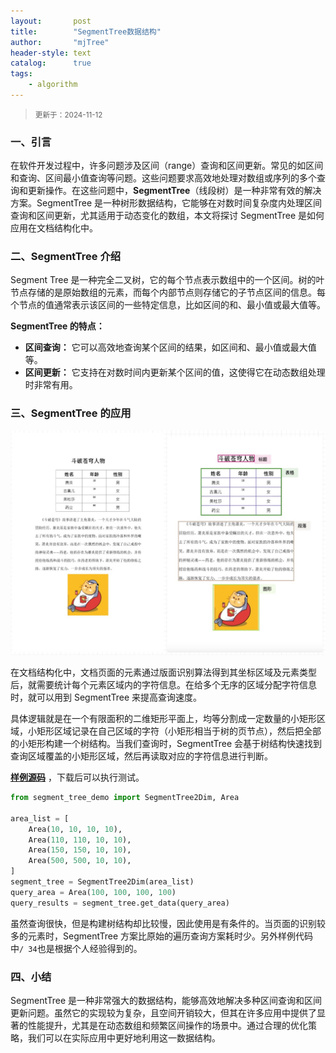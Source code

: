 ```yaml
---
layout:       post
title:        "SegmentTree数据结构"
author:       "mjTree"
header-style: text
catalog:      true
tags:
    - algorithm
---
```


> <small>更新于：2024-11-12</small>


### 一、引言
在软件开发过程中，许多问题涉及区间（range）查询和区间更新。常见的如区间和查询、区间最小值查询等问题。这些问题要求高效地处理对数组或序列的多个查询和更新操作。在这些问题中，**SegmentTree**（线段树）是一种非常有效的解决方案。SegmentTree 是一种树形数据结构，它能够在对数时间复杂度内处理区间查询和区间更新，尤其适用于动态变化的数组，本文将探讨 SegmentTree 是如何应用在文档结构化中。


### 二、SegmentTree 介绍
Segment Tree 是一种完全二叉树，它的每个节点表示数组中的一个区间。树的叶节点存储的是原始数组的元素，而每个内部节点则存储它的子节点区间的信息。每个节点的值通常表示该区间的一些特定信息，比如区间的和、最小值或最大值等。

**SegmentTree 的特点：**
- **区间查询：** 它可以高效地查询某个区间的结果，如区间和、最小值或最大值等。
- **区间更新：** 它支持在对数时间内更新某个区间的值，这使得它在动态数组处理时非常有用。


### 三、SegmentTree 的应用
![layout图](/img/article-img/2024/11/1112_1.jpg)

在文档结构化中，文档页面的元素通过版面识别算法得到其坐标区域及元素类型后，就需要统计每个元素区域内的字符信息。在给多个无序的区域分配字符信息时，就可以用到 SegmentTree 来提高查询速度。  

具体逻辑就是在一个有限面积的二维矩形平面上，均等分割成一定数量的小矩形区域，小矩形区域记录在自己区域的字符（小矩形相当于树的页节点），然后把全部的小矩形构建一个树结构。当我们查询时，SegmentTree 会基于树结构快速找到查询区域覆盖的小矩形区域，然后再读取对应的字符信息进行判断。  

[**样例源码**](/data/2024/segment_tree_demo.py) ，下载后可以执行测试。  

```python
from segment_tree_demo import SegmentTree2Dim, Area

area_list = [
    Area(10, 10, 10, 10),
    Area(110, 110, 10, 10),
    Area(150, 150, 10, 10),
    Area(500, 500, 10, 10),
]
segment_tree = SegmentTree2Dim(area_list)
query_area = Area(100, 100, 100, 100)
query_results = segment_tree.get_data(query_area)
```

虽然查询很快，但是构建树结构却比较慢，因此使用是有条件的。当页面的识别较多的元素时，SegmentTree 方案比原始的遍历查询方案耗时少。另外样例代码中`/ 34`也是根据个人经验得到的。  


### 四、小结
SegmentTree 是一种非常强大的数据结构，能够高效地解决多种区间查询和区间更新问题。虽然它的实现较为复杂，且空间开销较大，但其在许多应用中提供了显著的性能提升，尤其是在动态数组和频繁区间操作的场景中。通过合理的优化策略，我们可以在实际应用中更好地利用这一数据结构。  

